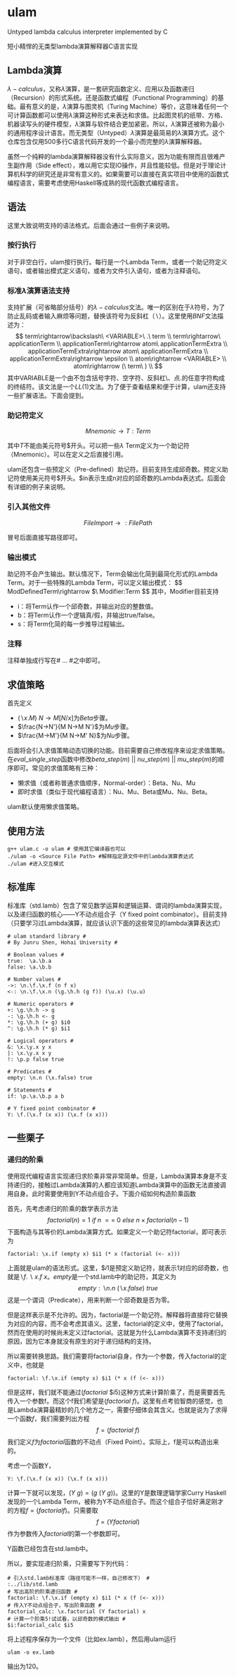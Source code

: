 # ulam
Untyped lambda calculus interpreter implemented by C

短小精悍的无类型lambda演算解释器C语言实现

## Lambda演算

$\lambda-calculus$，又称$\lambda$演算，是一套研究函数定义、应用以及函数递归（Recursion）的形式系统。还是函数式编程（Functional Programming）的基础。最有意义的是，$\lambda$演算与图灵机（Turing Machine）等价，这意味着任何一个可计算函数都可以使用$\lambda$演算这种形式来表达和求值。比起图灵机的纸带、方格、机器读写头的硬件模型，$\lambda$演算与软件结合更加紧密。所以，$\lambda$演算还被称为最小的通用程序设计语言。而无类型（Untyped）$\lambda$演算是最简易的$\lambda$演算方式。这个仓库包含仅用500多行C语言代码开发的一个最小而完整的$\lambda$演算解释器。

虽然一个纯粹的lambda演算解释器没有什么实际意义，因为功能有限而且很难产生副作用（Side effect），难以用它实现IO操作，并且性能较低。但是对于理论计算机科学的研究还是非常有意义的。如果需要可以直接在真实项目中使用的函数式编程语言，需要考虑使用Haskell等成熟的现代函数式编程语言。

## 语法

这里大致说明支持的语法格式。后面会通过一些例子来说明。

### 按行执行

对于非空白行，ulam按行执行。每行是一个Lambda Term，或者一个助记符定义语句，或者输出模式定义语句，或者为文件引入语句，或者为注释语句。

### 标准$\lambda$演算语法支持

支持扩展（可省略部分括号）的$\lambda-calculus$文法。唯一的区别在于$\lambda$符号，为了防止乱码或者输入麻烦等问题，替换该符号为反斜杠（$\backslash$）。这里使用$BNF$文法描述为：
$$
term\rightarrow\backslash\ <VARIABLE>\ .\ term \\
term\rightarrow\ applicationTerm \\
applicationTerm\rightarrow atom\ applicationTermExtra \\
applicationTermExtra\rightarrow atom\ applicationTermExtra \\
applicationTermExtra\rightarrow \epsilon \\
atom\rightarrow <VARIABLE> \\
atom\rightarrow (\ term\ ) \\
$$
其中VARIABLE是一个由不包含括号字符、空字符、反斜杠\、点.的任意字符构成的终结符。该文法是一个$LL(1)$文法。为了便于查看结果和便于计算，ulam还支持一些扩展语法。下面会提到。

### 助记符定义

$$
Mnemonic\rightarrow T:Term
$$

其中$T$不能由美元符号$\$$开头。可以把一些$\lambda$ Term定义为一个助记符（Mnemonic）。可以在定义之后直接引用。

ulam还包含一些预定义（Pre-defined）助记符。目前支持生成邱奇数。预定义助记符使用美元符号$\$$开头。$in表示生成n对应的邱奇数的Lambda表达式。后面会有详细的例子来说明。

### 引入其他文件

$$
FileImport\rightarrow :FilePath
$$

冒号后面直接写路径即可。

### 输出模式

助记符不会产生输出。默认情况下，Term会输出化简到最简化形式的Lambda Term。对于一些特殊的Lambda Term，可以定义输出模式：
$$
ModDefinedTerm\rightarrow $\ Modifier:Term
$$
其中，Modifier目前支持

+ i：将Term认作一个邱奇数，并输出对应的整数值。
+ b：将Term认作一个逻辑真/假，并输出true/false。
+ s：将Term化简的每一步推导过程输出。

### 注释

注释单独成行写在# ... #之中即可。

## 求值策略

首先定义

+ $(\backslash x.M)\ N\rightarrow M[N/x]$为$Beta$步骤。
+ $\frac{N->N'}{M N->M N'}$为$Mu$步骤。
+ $\frac{M->M'}{M N->M' N}$为$Nu$步骤。

后面将会引入求值策略动态切换的功能。目前需要自己修改程序来设定求值策略。在$eval\_single\_step$函数中修改$beta\_step(m)\ ||\ nu\_step(m)\ ||\ mu\_step(m)$的顺序即可。常见的求值策略有三种：

+ 懒求值（或者称普通求值顺序，Normal-order）：Beta、Nu、Mu
+ 即时求值（类似于现代编程语言）：Nu、Mu、Beta或Mu、Nu、Beta。

ulam默认使用懒求值策略。

## 使用方法

```shell
g++ ulam.c -o ulam # 使用其它编译器也可以
./ulam -o <Source File Path> #解释指定源文件中的lambda演算表达式
./ulam #进入交互模式
```

## 标准库
标准库（std.lamb）包含了常见数学运算和逻辑运算、谓词的lambda演算实现，以及递归函数的核心——Y不动点组合子（Y fixed point combinator）。目前支持（只要学习过Lambda演算，就应该认识下面的这些常见的lambda演算表达式）

```
# ulam standard library #
# By Junru Shen, Hohai University #

# Boolean values #
true:  \a.\b.a
false: \a.\b.b

# Number values #
->: \n.\f.\x.f (n f x)
<-: \n.\f.\x.n (\g.\h.h (g f)) (\u.x) (\u.u)

# Numeric operators #
+: \g.\h.h -> g
-: \g.\h.h <- g
*: \g.\h.h (+ g) $i0
^: \g.\h.h (* g) $i1

# Logical operators #
&: \x.\y.x y x
|: \x.\y.x x y
!: \p.p false true

# Predicates #
empty: \n.n (\x.false) true

# Statements #
if: \p.\a.\b.p a b

# Y fixed point combinator #
Y: \f.(\x.f (x x)) (\x.f (x x)))
```

## 一些栗子

### 递归的阶乘

使用现代编程语言实现递归求阶乘非常非常简单。但是，Lambda演算本身是不支持递归的，接触过Lambda演算的人都应该知道Lambda演算中的函数无法直接调用自身。此时需要使用到Y不动点组合子。下面介绍如何构造阶乘函数

首先，先考虑递归的阶乘的数学表示方法
$$
factorial(n)=1\ if\ n\ ==\ 0\ else\ n\times factorial(n-1)
$$
下面构造与其等价的Lambda演算方式。如果定义一个助记符factorial，即可表示为

```
factorial: \x.if (empty x) $i1 (* x (factorial (<- x)))
```
上面就是ulam的语法形式。这里，$\$i1$是预定义助记符，就表示1对应的邱奇数，也就是$\backslash f.\backslash x.f\ x$。$empty$是一个std.lamb中的助记符，其定义为
$$
empty: \backslash n.n\ (\backslash x.false)\ true
$$
这是一个谓词（Predicate），用来判断一个邱奇数是否为零。

但是这样表示是不允许的。因为，factorial是一个助记符。解释器将直接将它替换为对应的内容，而不会考虑其语义。这里，factorial的定义中，使用了factorial，然而在使用的时候尚未定义过factorial。这就是为什么Lambda演算不支持递归的原因，因为它本身就没有原生的对于递归结构的支持。

所以需要转换思路。我们需要将factorial自身，作为一个参数，传入factorial的定义中，也就是

```
factorial: \f.\x.if (empty x) $i1 (* x (f (<- x)))
```

但是这样，我们就不能通过$(factorial\ \$i5)$这种方式来计算阶乘了，而是需要首先传入一个参数f。而这个f我们希望是$(factorial\ f)$。这里有点考验智商的感觉，也是Lambda演算最精妙的几个地方之一，需要仔细体会其含义。也就是说为了求得一个函数$f$，我们需要列出方程
$$
f=(factorial\ f)
$$
我们定义$f$为$factorial$函数的不动点（Fixed Point）。实际上，f是可以构造出来的。

考虑一个函数Y，

```
Y: \f.(\x.f (x x)) (\x.f (x x)))
```

计算一下就可以发现，$(Y\ g)=(g\ (Y\ g))$。这里的Y是数理逻辑学家Curry Haskell发现的一个Lambda Term，被称为Y不动点组合子。而这个组合子恰好满足刚才的方程$f=(factorial f)$。只需要取
$$
f=(Y factorial)
$$
作为参数传入$factorial$的第一个参数即可。

Y函数已经包含在std.lamb中。

所以，要实现递归阶乘，只需要写下列代码：

```
# 引入std.lamb标准库（路径可能不一样，自己修改下） #
:../lib/std.lamb
# 写出高阶的阶乘递归函数 #
factorial: \f.\x.if (empty x) $i1 (* x (f (<- x)))
# 传入Y不动点组合子，写出阶乘函数 #
factorial_calc: \x.factorial (Y factorial) x
# 计算一个阶乘5!试试看，以邱奇数的模式输出 #
$i:factorial_calc $i5
```

将上述程序保存为一个文件（比如ex.lamb），然后用ulam运行

```shell
ulam -o ex.lamb
```

输出为120。


